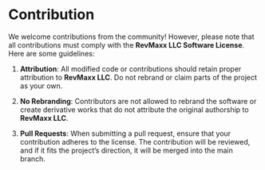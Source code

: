 # Contribution

We welcome contributions from the community! However, please note that all contributions must comply with the **RevMaxx LLC Software License**. Here are some guidelines:

1. **Attribution**: All modified code or contributions should retain proper attribution to **RevMaxx LLC**. Do not rebrand or claim parts of the project as your own.
   
2. **No Rebranding**: Contributors are not allowed to rebrand the software or create derivative works that do not attribute the original authorship to **RevMaxx LLC**.

3. **Pull Requests**: When submitting a pull request, ensure that your contribution adheres to the license. The contribution will be reviewed, and if it fits the project’s direction, it will be merged into the main branch.
